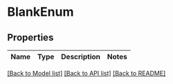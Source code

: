 # BlankEnum


## Properties

Name | Type | Description | Notes
------------ | ------------- | ------------- | -------------

[[Back to Model list]](..#documentation-for-models) [[Back to API list]](..#documentation-for-api-endpoints) [[Back to README]](..)
